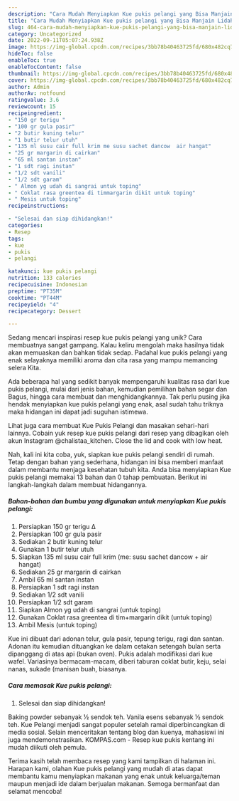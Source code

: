 ```yaml
---
description: "Cara Mudah Menyiapkan Kue pukis pelangi yang Bisa Manjain Lidah"
title: "Cara Mudah Menyiapkan Kue pukis pelangi yang Bisa Manjain Lidah"
slug: 464-cara-mudah-menyiapkan-kue-pukis-pelangi-yang-bisa-manjain-lidah
category: Uncategorized
date: 2022-09-11T05:07:24.938Z
image: https://img-global.cpcdn.com/recipes/3bb78b40463725fd/680x482cq70/kue-pukis-pelangi-foto-resep-utama.jpg
hideToc: false
enableToc: true
enableTocContent: false
thumbnail: https://img-global.cpcdn.com/recipes/3bb78b40463725fd/680x482cq70/kue-pukis-pelangi-foto-resep-utama.jpg
cover: https://img-global.cpcdn.com/recipes/3bb78b40463725fd/680x482cq70/kue-pukis-pelangi-foto-resep-utama.jpg
author: Admin
authorAv: notfound
ratingvalue: 3.6
reviewcount: 15
recipeingredient:
- "150 gr terigu "
- "100 gr gula pasir"
- "2 butir kuning telur"
- "1 butir telur utuh"
- "135 ml susu cair full krim me susu sachet dancow  air hangat"
- "25 gr margarin di cairkan"
- "65 ml santan instan"
- "1 sdt ragi instan"
- "1/2 sdt vanili"
- "1/2 sdt garam"
- " Almon yg udah di sangrai untuk toping"
- " Coklat rasa greentea di timmargarin dikit untuk toping"
- " Mesis untuk toping"
recipeinstructions:

- "Selesai dan siap dihidangkan!"
categories:
- Resep
tags:
- kue
- pukis
- pelangi

katakunci: kue pukis pelangi 
nutrition: 133 calories
recipecuisine: Indonesian
preptime: "PT35M"
cooktime: "PT44M"
recipeyield: "4"
recipecategory: Dessert

---
```





Sedang mencari inspirasi resep kue pukis pelangi yang unik? Cara membuatnya sangat gampang. Kalau keliru mengolah maka hasilnya tidak akan memuaskan dan bahkan tidak sedap. Padahal kue pukis pelangi yang enak selayaknya memiliki aroma dan cita rasa yang mampu memancing selera Kita.





Ada beberapa hal yang sedikit banyak mempengaruhi kualitas rasa dari kue pukis pelangi, mulai dari jenis bahan, kemudian pemilihan bahan segar dan Bagus, hingga cara membuat dan menghidangkannya. Tak perlu pusing jika hendak menyiapkan kue pukis pelangi yang enak,      asal sudah tahu triknya maka hidangan ini dapat jadi suguhan istimewa.














Lihat juga cara membuat Kue Pukis Pelangi dan masakan sehari-hari lainnya. Cobain yuk resep kue pukis pelangi dari resep yang dibagikan oleh akun Instagram @chalistaa_kitchen. Close the lid and cook with low heat.






Nah, kali ini kita coba, yuk, siapkan kue pukis pelangi sendiri di rumah. Tetap dengan bahan yang sederhana, hidangan ini bisa memberi manfaat dalam membantu menjaga kesehatan tubuh kita. Anda bisa menyiapkan Kue pukis pelangi memakai 13 bahan dan 0 tahap pembuatan. Berikut ini langkah-langkah dalam membuat hidangannya.

<!--inarticleads1-->

##### Bahan-bahan dan bumbu yang digunakan untuk menyiapkan Kue pukis pelangi:

1. Persiapkan 150 gr terigu ∆
1. Persiapkan 100 gr gula pasir
1. Sediakan 2 butir kuning telur
1. Gunakan 1 butir telur utuh
1. Siapkan 135 ml susu cair full krim (me: susu sachet dancow + air hangat)
1. Sediakan 25 gr margarin di cairkan
1. Ambil 65 ml santan instan
1. Persiapkan 1 sdt ragi instan
1. Sediakan 1/2 sdt vanili
1. Persiapkan 1/2 sdt garam
1. Siapkan  Almon yg udah di sangrai (untuk toping)
1. Gunakan  Coklat rasa greentea di tim+margarin dikit (untuk toping)
1. Ambil  Mesis (untuk toping)


Kue ini dibuat dari adonan telur, gula pasir, tepung terigu, ragi dan santan. Adonan itu kemudian dituangkan ke dalam cetakan setengah bulan serta dipanggang di atas api (bukan oven). Pukis adalah modifikasi dari kue wafel. Variasinya bermacam-macam, diberi taburan coklat butir, keju, selai nanas, sukade (manisan buah, biasanya. 

<!--inarticleads2-->

##### Cara memasak Kue pukis pelangi:


1. Selesai dan siap dihidangkan!

Baking powder sebanyak ½ sendok teh. Vanila esens sebanyak ½ sendok teh. Kue Pelangi menjadi sangat populer setelah ramai diperbincangkan di media sosial. Selain menceritakan tentang blog dan kuenya, mahasiswi ini juga mendemonstrasikan. KOMPAS.com - Resep kue pukis kentang ini mudah diikuti oleh pemula. 

Terima kasih telah membaca resep yang kami tampilkan di halaman ini. Harapan kami, olahan Kue pukis pelangi yang mudah di atas dapat membantu kamu menyiapkan makanan yang enak untuk keluarga/teman maupun menjadi ide dalam berjualan makanan. Semoga bermanfaat dan selamat mencoba!
